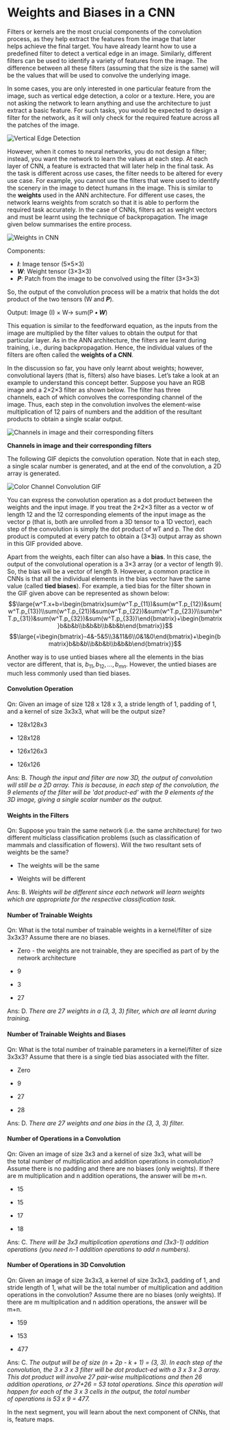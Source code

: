 # Weights and Biases in a CNN

Filters or kernels are the most crucial components of the convolution process, as they help extract the features from the image that later helps achieve the final target. You have already learnt how to use a predefined filter to detect a vertical edge in an image. Similarly, different filters can be used to identify a variety of features from the image. The difference between all these filters (assuming that the size is the same) will be the values that will be used to convolve the underlying image.

In some cases, you are only interested in one particular feature from the image, such as vertical edge detection, a color or a texture. Here, you are not asking the network to learn anything and use the architecture to just extract a basic feature. For such tasks, you would be expected to design a filter for the network, as it will only check for the required feature across all the patches of the image. 

![Vertical Edge Detection](https://i.ibb.co/BnKjgvt/Vertical-Edge-Detection.jpg)

However, when it comes to neural networks, you do not design a filter; instead, you want the network to learn the values at each step. At each layer of CNN, a feature is extracted that will later help in the final task. As the task is different across use cases, the filter needs to be altered for every use case. For example, you cannot use the filters that were used to identify the scenery in the image to detect humans in the image. This is similar to the **weights** used in the ANN architecture. For different use cases, the network learns weights from scratch so that it is able to perform the required task accurately. In the case of CNNs, filters act as weight vectors and must be learnt using the technique of backpropagation. The image given below summarises the entire process.

![Weights in CNN](https://i.ibb.co/mt2tM2m/Weights-in-CNN.jpg)

Components:

-   _**I**_: Image tensor (5×5×3)
-   _**W**_: Weight tensor (3×3×3)
-   _**P**_: Patch from the image to be convolved using the filter (3×3×3)

So, the output of the convolution process will be a matrix that holds the dot product of the two tensors (W and _**P**_).

Output: Image (I) × W→ sum(P _**• W**_)

This equation is similar to the feedforward equation, as the inputs from the image are multiplied by the filter values to obtain the output for that particular layer. As in the ANN architecture, the filters are learnt during training, i.e., during backpropagation. Hence, the individual values of the filters are often called the **weights of a CNN**.

In the discussion so far, you have only learnt about weights; however, convolutional layers (that is, filters) also have biases. Let’s take a look at an example to understand this concept better. Suppose you have an RGB image and a 2×2×3 filter as shown below. The filter has three channels, each of which convolves the corresponding channel of the image. Thus, each step in the convolution involves the element-wise multiplication of 12 pairs of numbers and the addition of the resultant products to obtain a single scalar output.

![Channels in image and their corresponding filters](https://i.ibb.co/QY50rGK/Channels-in-image-and-their-corresponding-filters.jpg)

**Channels in image and their corresponding filters**

The following GIF depicts the convolution operation. Note that in each step, a single scalar number is generated, and at the end of the convolution, a 2D array is generated.

![Color Channel Convolution GIF](https://i.ibb.co/h9m3Ypv/Color-Channel-Convolution-GIF.gif)

You can express the convolution operation as a dot product between the weights and the input image. If you treat the 2×2×3 filter as a vector w of length 12 and the 12 corresponding elements of the input image as the vector p (that is, both are unrolled from a 3D tensor to a 1D vector), each step of the convolution is simply the dot product of wT and p. The dot product is computed at every patch to obtain a (3×3) output array as shown in this GIF provided above.

Apart from the weights, each filter can also have a **bias**. In this case, the output of the convolutional operation is a 3×3 array (or a vector of length 9). So, the bias will be a vector of length 9. However, a common practice in CNNs is that all the individual elements in the bias vector have the same value (called **tied biases**). For example, a tied bias for the filter shown in the GIF given above can be represented as shown below:
$$\large{w^T.x+b=\begin{bmatrix}sum(w^T.p_{11})&sum(w^T.p_{12})&sum(w^T.p_{13})\\sum(w^T.p_{21})&sum(w^T.p_{22})&sum(w^T.p_{23})\\sum(w^T.p_{31})&sum(w^T.p_{32})&sum(w^T.p_{33})\end{bmatrix}+\begin{bmatrix}b&b&b\\b&b&b\\b&b&b\end{bmatrix}}$$
$$\large{=\begin{bmatrix}-4&-5&5\\3&11&6\\0&1&0\end{bmatrix}+\begin{bmatrix}b&b&b\\b&b&b\\b&b&b\end{bmatrix}}$$

Another way is to use untied biases where all the elements in the bias vector are different, that is, $b_{11},b_{12},\dots,b_{mn}$. However, the untied biases are much less commonly used than tied biases.


#### Convolution Operation

Qn: Given an image of size 128 x 128 x 3, a stride length of 1, padding of 1, and a kernel of size 3x3x3, what will be the output size?

- 128x128x3

- 128x128

- 126x126x3

- 126x126

Ans: B. *Though the input and filter are now 3D, the output of convolution will still be a 2D array. This is because, in each step of the convolution, the 9 elements of the filter will be 'dot product-ed' with the 9 elements of the 3D image, giving a single scalar number as the output.*

#### Weights in the Filters

Qn: Suppose you train the same network (i.e. the same architecture) for two different multiclass classification problems (such as classification of mammals and classification of flowers). Will the two resultant sets of weights be the same?

- The weights will be the same 

- Weights will be different

Ans: B. *Weights will be different since each network will learn weights which are appropriate for the respective classification task.*

#### Number of Trainable Weights

Qn: What is the total number of trainable weights in a kernel/filter of size 3x3x3? Assume there are no biases.

- Zero - the weights are not trainable, they are specified as part of by the network architecture

- 9

- 3

- 27

Ans: D. *There are 27 weights in a (3, 3, 3) filter, which are all learnt during training.*

#### Number of Trainable Weights and Biases

Qn: What is the total number of trainable parameters in a kernel/filter of size 3x3x3? Assume that there is a single tied bias associated with the filter.

- Zero

- 9

- 27

- 28

Ans: D. *There are 27 weights and one bias in the (3, 3, 3) filter.*

#### Number of Operations in a Convolution

Qn: Given an image of size 3x3 and a kernel of size 3x3, what will be the total number of multiplication and addition operations in convolution? Assume there is no padding and there are no biases (only weights). If there are m multiplication and n addition operations, the answer will be m+n.

- 15

- 15

- 17

- 18

Ans: C. *There will be 3x3 multiplication operations and (3x3-1) addition operations (you need n-1 addition operations to add n numbers).*

#### Number of Operations in 3D Convolution

Qn: Given an image of size 3x3x3, a kernel of size 3x3x3, padding of 1, and stride length of 1, what will be the total number of multiplication and addition operations in the convolution? Assume there are no biases (only weights). If there are m multiplication and n addition operations, the answer will be m+n.

- 159

- 153

- 477

Ans: C. *The output will be of size (n + 2p - k + 1) = (3, 3). In each step of the convolution, the 3 x 3 x 3 filter will be dot product-ed with a 3 x 3 x 3 array. This dot product will involve 27 pair-wise multiplications and then 26 addition operations, or 27+26 = 53 total operations. Since this operation will happen for each of the 3 x 3 cells in the output, the total number of operations is 53 x 9 = 477.*

In the next segment, you will learn about the next component of CNNs, that is, feature maps.